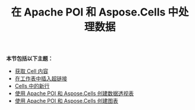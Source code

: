 ﻿---
title: 在 Apache POI 和 Aspose.Cells 中处理数据
type: docs
weight: 40
url: /zh/java/working-with-data-in-apache-poi-and-aspose-cells/
---
**本节包括以下主题：**

- [获取 Cell 内容](/cells/zh/java/getting-cell-contents/)
- [在工作表中插入超链接](/cells/zh/java/insert-hyperlinks-in-worksheet/)
- [Cells 中的新行](/cells/zh/java/new-line-in-cells/)
- [使用 Apache POI 和 Aspose.Cells 创建数据透视表](/cells/zh/java/create-pivot-tables-using-apache-poi-and-aspose-cells/)
- [使用 Apache POI 和 Aspose.Cells 创建图表](/cells/zh/java/create-charts-using-apache-poi-and-aspose-cells/)
